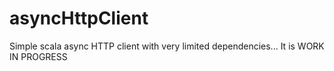 asyncHttpClient
===============

Simple scala async HTTP client with very limited dependencies... It is WORK IN PROGRESS
